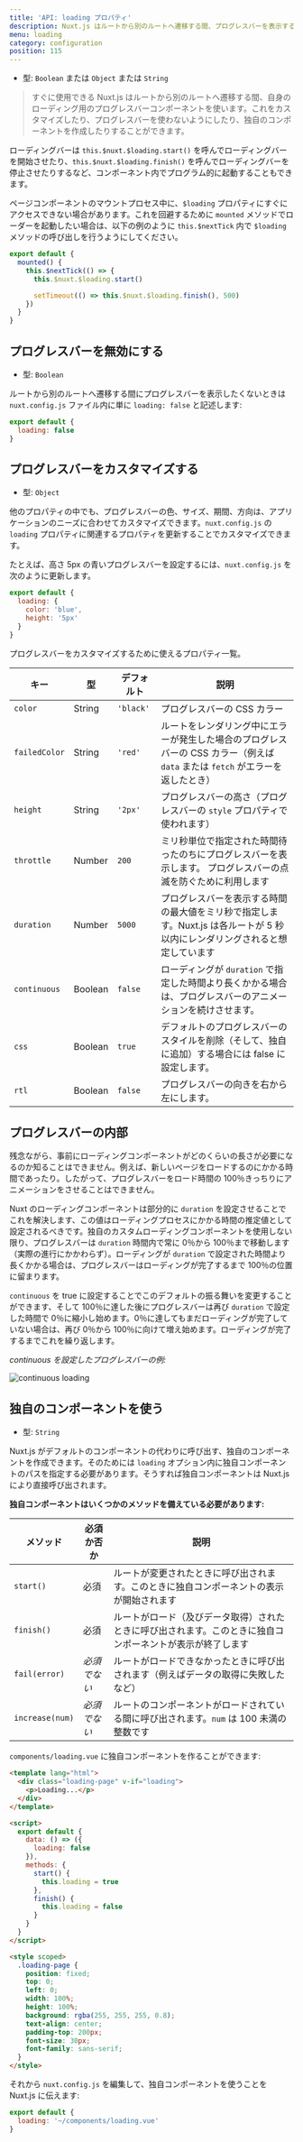 ```yaml
---
title: 'API: loading プロパティ'
description: Nuxt.js はルートから別のルートへ遷移する間、プログレスバーを表示するために自身のコンポーネントを使います。これをカスタマイズしたり、プログレスバーを使わないようにしたり、独自のコンポーネントを作成したりできます。
menu: loading
category: configuration
position: 115
---
```


- 型: `Boolean` または `Object` または `String`

> すぐに使用できる Nuxt.js はルートから別のルートへ遷移する間、自身のローディング用のプログレスバーコンポーネントを使います。これをカスタマイズしたり、プログレスバーを使わないようにしたり、独自のコンポーネントを作成したりすることができます。

ローディングバーは `this.$nuxt.$loading.start()` を呼んでローディングバーを開始させたり、`this.$nuxt.$loading.finish()` を呼んでローディングバーを停止させたりするなど、コンポーネント内でプログラム的に起動することもできます。

ページコンポーネントのマウントプロセス中に、`$loading` プロパティにすぐにアクセスできない場合があります。これを回避するために `mounted` メソッドでローダーを起動したい場合は、以下の例のように `this.$nextTick` 内で `$loading` メソッドの呼び出しを行うようにしてください。

```javascript
export default {
  mounted() {
    this.$nextTick(() => {
      this.$nuxt.$loading.start()

      setTimeout(() => this.$nuxt.$loading.finish(), 500)
    })
  }
}
```

## プログレスバーを無効にする

- 型: `Boolean`

ルートから別のルートへ遷移する間にプログレスバーを表示したくないときは `nuxt.config.js` ファイル内に単に `loading: false` と記述します:

```js
export default {
  loading: false
}
```

## プログレスバーをカスタマイズする

- 型: `Object`

他のプロパティの中でも、プログレスバーの色、サイズ、期間、方向は、アプリケーションのニーズに合わせてカスタマイズできます。`nuxt.config.js` の `loading` プロパティに関連するプロパティを更新することでカスタマイズできます。

たとえば、高さ 5px の青いプログレスバーを設定するには、`nuxt.config.js` を次のように更新します。

```js
export default {
  loading: {
    color: 'blue',
    height: '5px'
  }
}
```

プログレスバーをカスタマイズするために使えるプロパティ一覧。

| キー          | 型      | デフォルト | 説明                                                                                                                           |
| ------------- | ------- | ---------- | ------------------------------------------------------------------------------------------------------------------------------ |
| `color`       | String  | `'black'`  | プログレスバーの CSS カラー                                                                                                    |
| `failedColor` | String  | `'red'`    | ルートをレンダリング中にエラーが発生した場合のプログレスバーの CSS カラー（例えば `data` または `fetch` がエラーを返したとき） |
| `height`      | String  | `'2px'`    | プログレスバーの高さ（プログレスバーの `style` プロパティで使われます）                                                        |
| `throttle`    | Number  | `200`      | ミリ秒単位で指定された時間待ったのちにプログレスバーを表示します。 プログレスバーの点滅を防ぐために利用します                  |
| `duration`    | Number  | `5000`     | プログレスバーを表示する時間の最大値をミリ秒で指定します。Nuxt.js は各ルートが 5 秒以内にレンダリングされると想定しています    |
| `continuous`  | Boolean | `false`    | ローディングが `duration` で指定した時間より長くかかる場合は、プログレスバーのアニメーションを続けさせます。                   |
| `css`         | Boolean | `true`     | デフォルトのプログレスバーのスタイルを削除（そして、独自に追加）する場合には false に設定します。                              |
| `rtl`         | Boolean | `false`    | プログレスバーの向きを右から左にします。                                                                                       |

## プログレスバーの内部

残念ながら、事前にローディングコンポーネントがどのくらいの長さが必要になるのか知ることはできません。例えば、新しいページをロードするのにかかる時間であったり。したがって、プログレスバーをロード時間の 100％きっちりにアニメーションをさせることはできません。

Nuxt のローディングコンポーネントは部分的に `duration` を設定させることでこれを解決します、この値はローディングプロセスにかかる時間の推定値として設定されるべきです。独自のカスタムローディングコンポーネントを使用しない限り、プログレスバーは `duration` 時間内で常に 0％から 100％まで移動します（実際の進行にかかわらず）。ローディングが `duration` で設定された時間より長くかかる場合は、プログレスバーはローディングが完了するまで 100％の位置に留まります。

`continuous` を true に設定することでこのデフォルトの振る舞いを変更することができます、そして 100％に達した後にプログレスバーは再び `duration` で設定した時間で 0％に縮小し始めます。0％に達してもまだローディングが完了していない場合は、再び 0％から 100％に向けて増え始めます。ローディングが完了するまでこれを繰り返します。

_continuous を設定したプログレスバーの例:_

<img src="/api-continuous-loading.gif" alt="continuous loading"/>

## 独自のコンポーネントを使う

- 型: `String`

Nuxt.js がデフォルトのコンポーネントの代わりに呼び出す、独自のコンポーネントを作成できます。そのためには `loading` オプション内に独自コンポーネントのパスを指定する必要があります。そうすれば独自コンポーネントは Nuxt.js により直接呼び出されます。

**独自コンポーネントはいくつかのメソッドを備えている必要があります:**

| メソッド        | 必須か否か   | 説明                                                                                                       |
| --------------- | ------------ | ---------------------------------------------------------------------------------------------------------- |
| `start()`       | 必須         | ルートが変更されたときに呼び出されます。このときに独自コンポーネントの表示が開始されます                   |
| `finish()`      | 必須         | ルートがロード（及びデータ取得）されたときに呼び出されます。このときに独自コンポーネントが表示が終了します |
| `fail(error)`   | _必須でない_ | ルートがロードできなかったときに呼び出されます（例えばデータの取得に失敗したなど）                         |
| `increase(num)` | _必須でない_ | ルートのコンポーネントがロードされている間に呼び出されます。`num` は 100 未満の整数です                    |

`components/loading.vue` に独自コンポーネントを作ることができます:

```html
<template lang="html">
  <div class="loading-page" v-if="loading">
    <p>Loading...</p>
  </div>
</template>

<script>
  export default {
    data: () => ({
      loading: false
    }),
    methods: {
      start() {
        this.loading = true
      },
      finish() {
        this.loading = false
      }
    }
  }
</script>

<style scoped>
  .loading-page {
    position: fixed;
    top: 0;
    left: 0;
    width: 100%;
    height: 100%;
    background: rgba(255, 255, 255, 0.8);
    text-align: center;
    padding-top: 200px;
    font-size: 30px;
    font-family: sans-serif;
  }
</style>
```

それから `nuxt.config.js` を編集して、独自コンポーネントを使うことを Nuxt.js に伝えます:

```js
export default {
  loading: '~/components/loading.vue'
}
```
